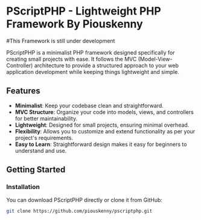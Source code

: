 # PScriptPHP - Lightweight PHP Framework By Piouskenny

#This Framework is still under development

PScriptPHP is a minimalist PHP framework designed specifically for creating small projects with ease. It follows the MVC (Model-View-Controller) architecture to provide a structured approach to your web application development while keeping things lightweight and simple.

## Features

- **Minimalist**: Keep your codebase clean and straightforward.
- **MVC Structure**: Organize your code into models, views, and controllers for better maintainability.
- **Lightweight**: Designed for small projects, ensuring minimal overhead.
- **Flexibility**: Allows you to customize and extend functionality as per your project's requirements.
- **Easy to Learn**: Straightforward design makes it easy for beginners to understand and use.

## Getting Started

### Installation

You can download PScriptPHP directly or clone it from GitHub:

```bash
git clone https://github.com/piouskenny/pscriptphp.git
